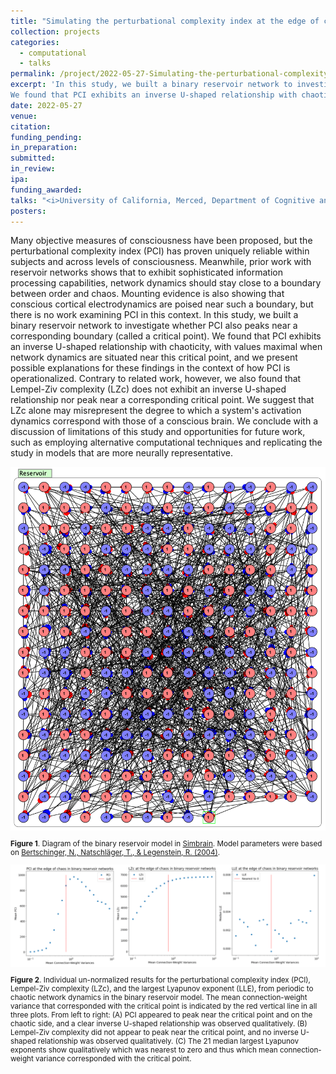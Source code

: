```yaml
---
title: "Simulating the perturbational complexity index at the edge of chaos"
collection: projects
categories:
  - computational
  - talks
permalink: /project/2022-05-27-Simulating-the-perturbational-complexity-index-at-the-edge-of-chaos
excerpt: 'In this study, we built a binary reservoir network to investigate whether the perturbational complexity index (PCI) peaks near a boundary between order and chaos.
We found that PCI exhibits an inverse U-shaped relationship with chaoticity, with values maximal when network dynamics are situated near this critical point, and we present possible explanations for these findings in the context of how PCI is operationalized. Contrary to related work, however, we found that Lempel-Ziv complexity did not exhibit an inverse U-shaped relationship nor peak near a corresponding critical point.'
date: 2022-05-27
venue:
citation:
funding_pending:
in_preparation:
submitted:
in_review:
ipa:
funding_awarded:
talks: "<i>University of California, Merced, Department of Cognitive and Information Sciences Annual Project Mini-Conference</i> (May 9, 2022)"
posters:
---
```

Many objective measures of consciousness have been proposed, but the perturbational complexity index (PCI) has proven uniquely reliable within subjects and across levels of consciousness. Meanwhile, prior work with reservoir networks shows that to exhibit sophisticated information processing capabilities, network dynamics should stay close to a boundary between order and chaos. Mounting evidence is also showing that conscious cortical electrodynamics are poised near such a boundary, but there is no work examining PCI in this context. In this study, we built a binary reservoir network to investigate whether PCI also peaks near a corresponding boundary (called a critical point). We found that PCI exhibits an inverse U-shaped relationship with chaoticity, with values maximal when network dynamics are situated near this critical point, and we present possible explanations for these findings in the context of how PCI is operationalized. Contrary to related work, however, we also found that Lempel-Ziv complexity (LZc) does not exhibit an inverse U-shaped relationship nor peak near a corresponding critical point. We suggest that LZc alone may misrepresent the degree to which a system's activation dynamics correspond with those of a conscious brain. We conclude with a discussion of limitations of this study and opportunities for future work, such as employing alternative computational techniques and replicating the study in models that are more neurally representative.

<img src="/images/project_2022-05-27_1.png">
<p style="font-size: smaller"><b>Figure 1</b>. Diagram of the binary reservoir model in <a href="http://www.simbrain.net" target="_blank">Simbrain</a>. Model parameters were based on <a href="https://proceedings.neurips.cc/paper/2004/hash/f8da71e562ff44a2bc7edf3578c593da-Abstract.html" target="_blank">Bertschinger, N., Natschläger, T., & Legenstein, R. (2004)</a>.</p>

<img src="/images/project_2022-05-27_2.png">
<p style="font-size: smaller"><b>Figure 2</b>. Individual un-normalized results for the perturbational complexity index (PCI), Lempel-Ziv complexity (LZc), and the largest Lyapunov exponent (LLE), from periodic to chaotic network dynamics in the binary reservoir model. The mean connection-weight variance that corresponded with the critical point is indicated by the red vertical line in all three plots. From left to right: (A) PCI appeared to peak near the critical point and on the chaotic side, and a clear inverse U-shaped relationship was observed qualitatively. (B) Lempel-Ziv complexity did not appear to peak near the critical point, and no inverse U-shaped relationship was observed qualitatively. (C) The 21 median largest Lyapunov exponents show qualitatively which was nearest to zero and thus which mean connection-weight variance corresponded with the critical point.</p>
